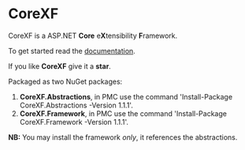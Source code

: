 # CoreXF
CoreXF is a ASP.NET **Core** e**X**tensibility **F**ramework. 

To get started read the [documentation](https://code-solidi.github.io/CoreXF/).

If you like **CoreXF** give it a **star**.

Packaged as two NuGet packages: 
1. **CoreXF.Abstractions**, in PMC use the command 'Install-Package CoreXF.Abstractions -Version 1.1.1'.
2. **CoreXF.Framework**, in PMC use the command 'Install-Package CoreXF.Framework -Version 1.1.1'.

**NB:** You may install the framework *only*, it references the abstractions.
